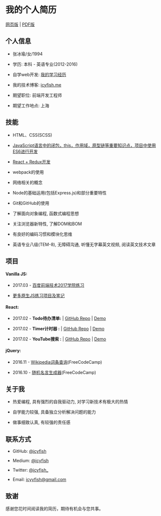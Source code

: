 # 我的个人简历

[网页版](https://resume.icyfish.me) | [PDF版](https://resume.icyfish.me/resume.pdf)

## 个人信息

- 张冰瑜/女/1994

- 学历: 本科 - 英语专业(2012-2016)

- 自学web开发: [我的学习经历](https://icyfish.me/2017/02/16/learning-web-dev-from-scratch/)

- 我的技术博客: [icyfish.me](https://icyfish.me)

- 期望职位: 前端开发工程师

- 期望工作地点: 上海

## 技能

- HTML、CSS(SCSS)

- [JavaScript语言中的闭包，this，作用域，原型链等重要知识点，项目中使用ES6进行开发](https://icyfish.me/tags/JavaScript/)

- [React + Redux开发](https://icyfish.me/tags/Redux/)

- webpack的使用

- 网络相关的概念

- Node的基础运用(包括Express.js)和部分重要特性

- Git和GitHub的使用

- 了解面向对象编程, 函数式编程思想

- 关注浏览器新特性, 了解DOM和BOM

- 有良好的编码习惯和模块化思维

- 英语专业八级(TEM-8), 无障碍沟通, 听懂无字幕英文视频, 阅读英文技术文章

## 项目

#### Vanilla JS:

- 2017.03 - [百度前端技术2017学院练习](https://github.com/icyfish/IFE2017)

- [更多原生JS练习项目及笔记](https://github.com/icyfish/vanilla-js)

#### React:

- 2017.02 - **Todo待办清单:**  | [GitHub Repo](https://github.com/icyfish/todo) | [Demo](https://icyfish.github.io/todo)

- 2017.02 - **Timer计时器  :**  | [GitHub Repo](https://github.com/icyfish/timer) | [Demo](http://icyfish-timer.surge.sh)

- 2017.02 - **YouTube搜索 :** | [GitHub Repo](https://github.com/icyfish/youtube) | [Demo](https://icyfish.github.io/youtube)


#### jQuery: 

- 2016.11 - [Wikipedia词条查询](https://icyfish.github.io/jquery/wikipedia-viewer/)(FreeCodeCamp)

- 2016.10 - [随机名言生成器](https://icyfish.github.io/jquery/random-quote/)(FreeCodeCamp)

## 关于我

- 热爱编程, 具有强烈的自我驱动力, 对学习新技术有极大的热情

- 自学能力较强, 具备独立分析解决问题的能力

- 做事细致认真, 有较强的责任感

## 联系方式

- GitHub: [@icyfish](https://github.com/icyfish)

- Medium: [@icyfish](https://medium.com/@icyfish)

- Twitter: [@icyfish_](https://twitter.com/icyfish_)

- Email: [icyyfish@gmail.com](mailto:icyyfish@gmail.com)

## 致谢

感谢您花时间阅读我的简历，期待有机会与您共事。
